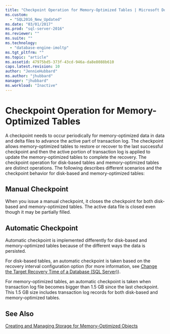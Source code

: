 ```yaml
---
title: "Checkpoint Operation for Memory-Optimized Tables | Microsoft Docs"
ms.custom: 
  - "SQL2016_New_Updated"
ms.date: "03/01/2017"
ms.prod: "sql-server-2016"
ms.reviewer: ""
ms.suite: ""
ms.technology: 
  - "database-engine-imoltp"
ms.tgt_pltfrm: ""
ms.topic: "article"
ms.assetid: 47975bd5-373f-43cd-946a-da8e8088b610
caps.latest.revision: 10
author: "JennieHubbard"
ms.author: "jhubbard"
manager: "jhubbard"
ms.workload: "Inactive"
---
```

# Checkpoint Operation for Memory-Optimized Tables
  A checkpoint needs to occur periodically for memory-optimized data in data and delta files to advance the active part of transaction log. The checkpoint allows memory-optimized tables to restore or recover to the last successful checkpoint and then the active portion of transaction log is applied to update the memory-optimized tables to complete the recovery. The checkpoint operation for disk-based tables and memory-optimized tables are distinct operations. The following describes different scenarios and the checkpoint behavior for disk-based and memory-optimized tables:  
  
## Manual Checkpoint  
 When you issue a manual checkpoint, it closes the checkpoint for both disk-based and memory-optimized tables. The active data file is closed even though it may be partially filled.  
  
## Automatic Checkpoint  
 Automatic checkpoint is implemented differently for disk-based and memory-optimized tables because of the different ways the data is persisted.  
  
 For disk-based tables, an automatic checkpoint is taken based on the recovery interval configuration option (for more information, see [Change the Target Recovery Time of a Database &#40;SQL Server&#41;](../../relational-databases/logs/change-the-target-recovery-time-of-a-database-sql-server.md)).  
  
 For memory-optimized tables, an automatic checkpoint is taken when transaction log file becomes bigger than 1.5 GB since the last checkpoint. This 1.5 GB size  includes transaction log records for both disk-based and memory-optimized tables.  
  
## See Also  
 [Creating and Managing Storage for Memory-Optimized Objects](../../relational-databases/in-memory-oltp/creating-and-managing-storage-for-memory-optimized-objects.md)  
  
  
